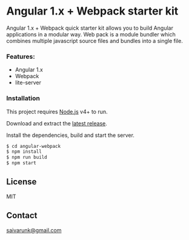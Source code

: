 # Angular 1.x + Webpack starter kit

Angular 1.x + Webpack quick starter kit allows you to build Angular applications in a modular way. Web pack is a module bundler which combines multiple javascript source files and bundles into a single file.

### Features:

  - Angular 1.x
  - Webpack 
  - lite-server

### Installation

This project requires [Node.js](https://nodejs.org/) v4+ to run.

Download and extract the [latest release](https://github.com/saivarunk/angular-webpack).

Install the dependencies, build and start the server.

```sh
$ cd angular-webpack
$ npm install
$ npm run build
$ npm start
```
License
----
MIT

## Contact

saivarunk@gmail.com
